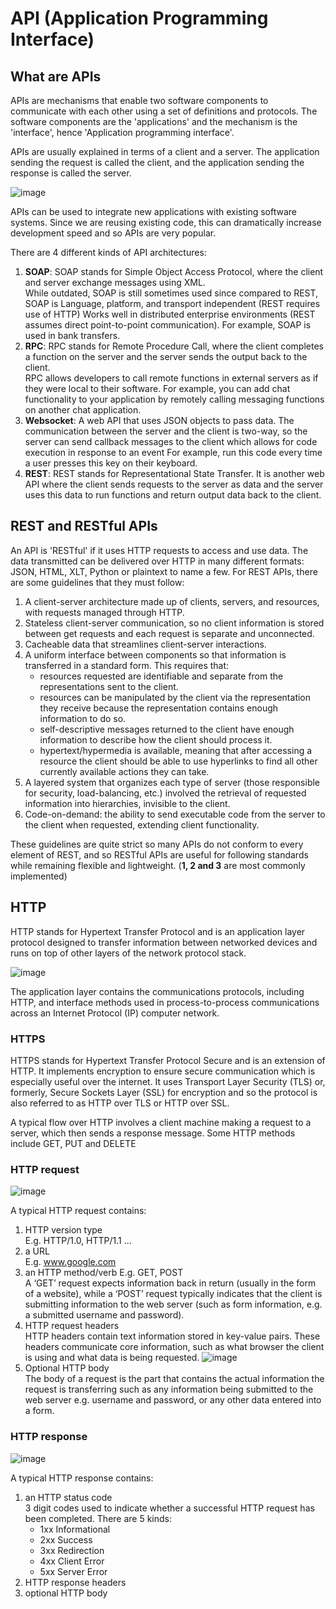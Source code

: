 # API (Application Programming Interface)

## What are APIs

APIs are mechanisms that enable two software components to communicate with each other using a set of definitions and protocols. The software components are the 'applications' and the mechanism is the 'interface', hence 'Application programming interface'. 

APIs are usually explained in terms of a client and a server. The application sending the request is called the client, and the application sending the response is called the server. 

![image](api_data_transfer.png)

APIs can be used to integrate new applications with existing software systems. Since we are reusing existing code, this can dramatically increase development speed and so APIs are very popular.  

There are 4 different kinds of API architectures:
1. **SOAP**:
SOAP stands for Simple Object Access Protocol, where the client and server exchange messages using XML.<br>
While outdated, SOAP is still sometimes used since compared to REST, SOAP is Language, platform, and transport independent (REST requires use of HTTP) Works well in distributed enterprise environments (REST assumes direct point-to-point communication). For example, SOAP is used in bank transfers. 
2. **RPC**:
RPC stands for Remote Procedure Call, where the client completes a function on the server and the server sends the output back to the client.<br>
RPC allows developers to call remote functions in external servers as if they were local to their software. For example, you can add chat functionality to your application by remotely calling messaging functions on another chat application.
3. **Websocket**:
A web API that uses JSON objects to pass data. The communication between the server and the client is two-way, so the server can send callback messages to the client which allows for code execution in response to an event For example, run this code every time a user presses this key on their keyboard.
4. **REST**: REST stands for Representational State Transfer. It is another web API where the client sends requests to the server as data and the server uses this data to run functions and return output data back to the client.

## REST and RESTful APIs

An API is 'RESTful' if it uses HTTP requests to access and use data. The data transmitted can be delivered over HTTP in many different formats: JSON, HTML, XLT, Python or plaintext to name a few. For REST APIs, there are some guidelines that they must follow:

1. A client-server architecture made up of clients, servers, and resources, with requests managed through HTTP.
2. Stateless client-server communication, so no client information is stored between get requests and each request is separate and unconnected.
3. Cacheable data that streamlines client-server interactions.
4. A uniform interface between components so that information is transferred in a standard form. This requires that:
    - resources requested are identifiable and separate from the representations sent to the client.
    - resources can be manipulated by the client via the representation they receive because the representation contains enough information to do so.
    - self-descriptive messages returned to the client have enough information to describe how the client should process it.
    - hypertext/hypermedia is available, meaning that after accessing a resource the client should be able to use hyperlinks to find all other currently available actions they can take.
5. A layered system that organizes each type of server (those responsible for security, load-balancing, etc.) involved the retrieval of requested information into hierarchies, invisible to the client.
6. Code-on-demand: the ability to send executable code from the server to the client when requested, extending client functionality. 

These guidelines are quite strict so many APIs do not conform to every element of REST, and so RESTful APIs are useful for following standards while remaining flexible and lightweight. (**1, 2 and 3** are most commonly implemented)

## HTTP

HTTP stands for Hypertext Transfer Protocol and is an application layer protocol designed to transfer information between networked devices and runs on top of other layers of the network protocol stack.

![image](tcpip-stack.png)

The application layer contains the communications protocols, including HTTP, and interface methods used in process-to-process communications across an Internet Protocol (IP) computer network.

### HTTPS

HTTPS stands for Hypertext Transfer Protocol Secure and is an extension of HTTP. It implements encryption to ensure secure communication which is especially useful over the internet. It uses Transport Layer Security (TLS) or, formerly, Secure Sockets Layer (SSL) for encryption and so the protocol is also referred to as HTTP over TLS or HTTP over SSL.

A typical flow over HTTP involves a client machine making a request to a server, which then sends a response message. Some HTTP methods include GET, PUT and DELETE

### HTTP request

![image](HTTP_request.png)

A typical HTTP request contains:

1. HTTP version type<br>
E.g. HTTP/1.0, HTTP/1.1 ...
2. a URL<br>
E.g. www.google.com
3. an HTTP method/verb
E.g. GET, POST<br>
A ‘GET’ request expects information back in return (usually in the form of a website), while a ‘POST’ request typically indicates that the client is submitting information to the web server (such as form information, e.g. a submitted username and password).
4. HTTP request headers<br>
HTTP headers contain text information stored in key-value pairs. These headers communicate core information, such as what browser the client is using and what data is being requested.
![image](http-request-headers.png)
5. Optional HTTP body<br>
The body of a request is the part that contains the actual information the request is transferring such as any information being submitted to the web server e.g. username and password, or any other data entered into a form.

### HTTP response

![image](HTTP_response.png)

A typical HTTP response contains:

1. an HTTP status code<br>
3 digit codes used to indicate whether a successful HTTP request has been completed. There are 5 kinds:
   - 1xx Informational
   - 2xx Success
   - 3xx Redirection 
   - 4xx Client Error 
   - 5xx Server Error
2. HTTP response headers
3. optional HTTP body














